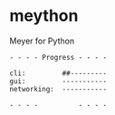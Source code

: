 # meython
Meyer for Python

```
- - - - Progress - - - -

cli:         ##---------
gui:         -----------
networking:  -----------

- - - -          - - - -
```